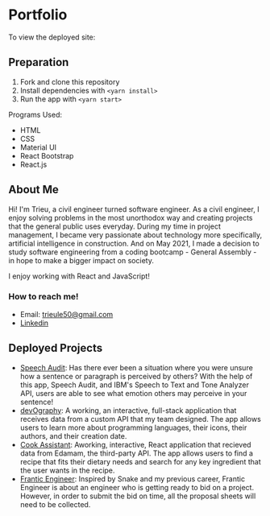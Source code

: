 # Portfolio

To view the deployed site: 

## Preparation
1. Fork and clone this repository
2. Install dependencies with `<yarn install>`
3. Run the app with `<yarn start>`

Programs Used:
- HTML
- CSS
- Material UI
- React Bootstrap
- React.js

## About Me
Hi! I'm Trieu, a civil engineer turned software engineer. As a civil engineer, I enjoy solving problems in the most unorthodox way and creating projects that the general public uses everyday. During my time in project management, I became very passionate about technology more specifically, artificial intelligence in construction. And on May 2021, I made a decision to study software engineering from a coding bootcamp - General Assembly - in hope to make a bigger impact on society.

I enjoy working with React and JavaScript! 

### How to reach me! 
- Email: trieule50@gmail.com
- [Linkedin](https://www.linkedin.com/in/trieule1/)

## Deployed Projects
- [Speech Audit](https://speechaudit.netlify.app/): Has there ever been a situation where you were unsure how a sentence or paragraph is perceived by others? With the help of this app, Speech Audit, and IBM's Speech to Text and Tone Analyzer API, users are able to see what emotion others may perceive in your sentence!
- [devOgraphy](https://devography.netlify.app/): A working, an interactive, full-stack application that receives data from a custom API that my team designed. The app allows users to learn more about programming languages, their icons, their authors, and their creation date.
- [Cook Assistant](https://cook-assistant.netlify.app/): Aworking, interactive, React application that recieved data from Edamam, the third-party API. The app allows users to find a recipe that fits their dietary needs and search for any key ingredient that the user wants in the recipe.
- [Frantic Engineer](https://trieule50.github.io/frantic-engineer-project1/): Inspired by Snake and my previous career, Frantic Engineer is about an engineer who is getting ready to bid on a project. However, in order to submit the bid on time, all the proposal sheets will need to be collected.









<!-- # Getting Started with Create React App

This project was bootstrapped with [Create React App](https://github.com/facebook/create-react-app).

## Available Scripts

In the project directory, you can run:

### `yarn start`

Runs the app in the development mode.\
Open [http://localhost:3000](http://localhost:3000) to view it in the browser.

The page will reload if you make edits.\
You will also see any lint errors in the console.

### `yarn test`

Launches the test runner in the interactive watch mode.\
See the section about [running tests](https://facebook.github.io/create-react-app/docs/running-tests) for more information.

### `yarn build`

Builds the app for production to the `build` folder.\
It correctly bundles React in production mode and optimizes the build for the best performance.

The build is minified and the filenames include the hashes.\
Your app is ready to be deployed!

See the section about [deployment](https://facebook.github.io/create-react-app/docs/deployment) for more information.

### `yarn eject`

**Note: this is a one-way operation. Once you `eject`, you can’t go back!**

If you aren’t satisfied with the build tool and configuration choices, you can `eject` at any time. This command will remove the single build dependency from your project.

Instead, it will copy all the configuration files and the transitive dependencies (webpack, Babel, ESLint, etc) right into your project so you have full control over them. All of the commands except `eject` will still work, but they will point to the copied scripts so you can tweak them. At this point you’re on your own.

You don’t have to ever use `eject`. The curated feature set is suitable for small and middle deployments, and you shouldn’t feel obligated to use this feature. However we understand that this tool wouldn’t be useful if you couldn’t customize it when you are ready for it.

## Learn More

You can learn more in the [Create React App documentation](https://facebook.github.io/create-react-app/docs/getting-started).

To learn React, check out the [React documentation](https://reactjs.org/).

### Code Splitting

This section has moved here: [https://facebook.github.io/create-react-app/docs/code-splitting](https://facebook.github.io/create-react-app/docs/code-splitting)

### Analyzing the Bundle Size

This section has moved here: [https://facebook.github.io/create-react-app/docs/analyzing-the-bundle-size](https://facebook.github.io/create-react-app/docs/analyzing-the-bundle-size)

### Making a Progressive Web App

This section has moved here: [https://facebook.github.io/create-react-app/docs/making-a-progressive-web-app](https://facebook.github.io/create-react-app/docs/making-a-progressive-web-app)

### Advanced Configuration

This section has moved here: [https://facebook.github.io/create-react-app/docs/advanced-configuration](https://facebook.github.io/create-react-app/docs/advanced-configuration)

### Deployment

This section has moved here: [https://facebook.github.io/create-react-app/docs/deployment](https://facebook.github.io/create-react-app/docs/deployment)

### `yarn build` fails to minify

This section has moved here: [https://facebook.github.io/create-react-app/docs/troubleshooting#npm-run-build-fails-to-minify](https://facebook.github.io/create-react-app/docs/troubleshooting#npm-run-build-fails-to-minify)
# trieu-le-portfolio-2.0 -->
